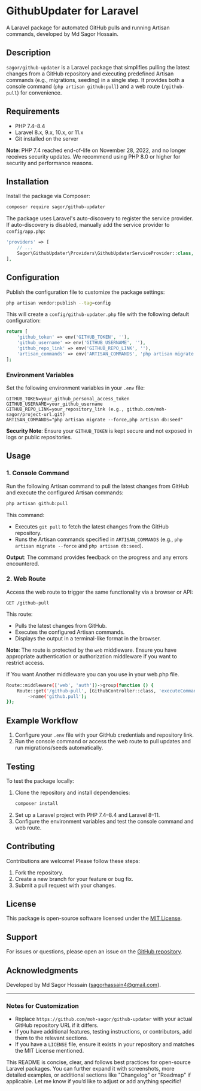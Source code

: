 # GithubUpdater for Laravel

A Laravel package for automated GitHub pulls and running Artisan commands, developed by Md Sagor Hossain.

## Description
`sagor/github-updater` is a Laravel package that simplifies pulling the latest changes from a GitHub repository and executing predefined Artisan commands (e.g., migrations, seeding) in a single step. It provides both a console command (`php artisan github:pull`) and a web route (`/github-pull`) for convenience.

## Requirements
- PHP 7.4–8.4
- Laravel 8.x, 9.x, 10.x, or 11.x
- Git installed on the server

**Note**: PHP 7.4 reached end-of-life on November 28, 2022, and no longer receives security updates. We recommend using PHP 8.0 or higher for security and performance reasons.

## Installation
Install the package via Composer:

```bash
composer require sagor/github-updater
```

The package uses Laravel's auto-discovery to register the service provider. If auto-discovery is disabled, manually add the service provider to `config/app.php`:

```php
'providers' => [
    // ...
    Sagor\GithubUpdater\Providers\GithubUpdaterServiceProvider::class,
],
```

## Configuration
Publish the configuration file to customize the package settings:

```bash
php artisan vendor:publish --tag=config
```

This will create a `config/github-updater.php` file with the following default configuration:

```php
return [
    'github_token' => env('GITHUB_TOKEN', ''),
    'github_username' => env('GITHUB_USERNAME', ''),
    'github_repo_link' => env('GITHUB_REPO_LINK', ''),
    'artisan_commands' => env('ARTISAN_COMMANDS', 'php artisan migrate --force, php artisan db:seed'),
];
```

### Environment Variables
Set the following environment variables in your `.env` file:

```env
GITHUB_TOKEN=your_github_personal_access_token
GITHUB_USERNAME=your_github_username
GITHUB_REPO_LINK=your_repository_link (e.g., github.com/moh-sagor/project-url.git)
ARTISAN_COMMANDS="php artisan migrate --force,php artisan db:seed"
```

**Security Note**: Ensure your `GITHUB_TOKEN` is kept secure and not exposed in logs or public repositories.

## Usage

### 1. **Console Command**
Run the following Artisan command to pull the latest changes from GitHub and execute the configured Artisan commands:

```bash
php artisan github:pull
```

This command:
- Executes `git pull` to fetch the latest changes from the GitHub repository.
- Runs the Artisan commands specified in `ARTISAN_COMMANDS` (e.g., `php artisan migrate --force` and `php artisan db:seed`).

**Output**:
The command provides feedback on the progress and any errors encountered.

### 2. **Web Route**
Access the web route to trigger the same functionality via a browser or API:

```
GET /github-pull
```

This route:
- Pulls the latest changes from GitHub.
- Executes the configured Artisan commands.
- Displays the output in a terminal-like format in the browser.

**Note**: The route is protected by the `web` middleware. Ensure you have appropriate authentication or authorization middleware if you want to restrict access.


If You want Another middleware you can you use in your web.php file.

```bash
Route::middleware(['web', 'auth'])->group(function () {
    Route::get('/github-pull', [GithubController::class, 'executeCommands'])
        ->name('github.pull');
});
```

## Example Workflow
1. Configure your `.env` file with your GitHub credentials and repository link.
2. Run the console command or access the web route to pull updates and run migrations/seeds automatically.

## Testing
To test the package locally:
1. Clone the repository and install dependencies:
   ```bash
   composer install
   ```
2. Set up a Laravel project with PHP 7.4–8.4 and Laravel 8–11.
3. Configure the environment variables and test the console command and web route.

## Contributing
Contributions are welcome! Please follow these steps:
1. Fork the repository.
2. Create a new branch for your feature or bug fix.
3. Submit a pull request with your changes.

## License
This package is open-source software licensed under the [MIT License](LICENSE).

## Support
For issues or questions, please open an issue on the [GitHub repository](https://github.com/moh-sagor/github-updater).

## Acknowledgments
Developed by Md Sagor Hossain ([sagorhassain4@gmail.com](mailto:sagorhassain4@gmail.com)).

---

### Notes for Customization
- Replace `https://github.com/moh-sagor/github-updater` with your actual GitHub repository URL if it differs.
- If you have additional features, testing instructions, or contributors, add them to the relevant sections.
- If you have a `LICENSE` file, ensure it exists in your repository and matches the MIT License mentioned.

This README is concise, clear, and follows best practices for open-source Laravel packages. You can further expand it with screenshots, more detailed examples, or additional sections like "Changelog" or "Roadmap" if applicable. Let me know if you’d like to adjust or add anything specific!
